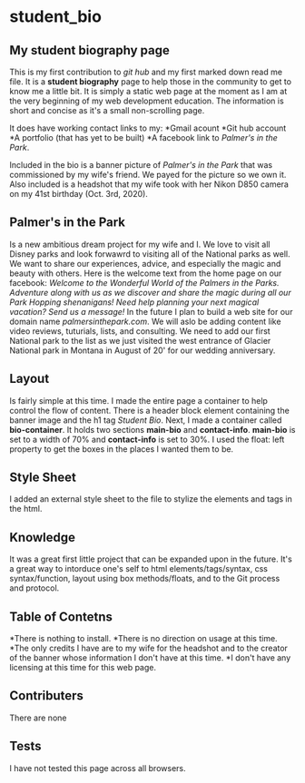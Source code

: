 # student_bio
## My student biography page

This is my first contribution to _git hub_ and my first marked down read me file. It is a __student biography__ page to help those in the community to get to know me a little bit. It is simply a static web page at the moment as I am at the very beginning of my web development education. The information is short and concise as it's a small non-scrolling page.

It does have working contact links to my:
*Gmail acount
*Git hub account
*A portfolio (that has yet to be built)
*A facebook link to *Palmer's in the Park*.

Included in the bio is a banner picture of *Palmer's in the Park* that was commissioned by my wife's friend. We payed for the picture so we own it. Also included is a headshot that my wife took with her Nikon D850 camera on my 41st birthday (Oct. 3rd, 2020).

## Palmer's in the Park

Is a new ambitious dream project for my wife and I. We love to visit all Disney parks and look forwawrd to visiting all of the National parks as well. We want to share our experiences, advice, and especially the magic and beauty with others. 
Here is the welcome text from the home page on our facebook:
*Welcome to the Wonderful World of the Palmers in the Parks. Adventure along with us as we discover and share the magic during all our Park Hopping shenanigans! Need help planning your next magical vacation? Send us a message!*
In the future I plan to build a web site for our domain name _palmersinthepark.com_. We will aslo be adding content like video reviews, tuturials, lists, and consulting. We need to add our first National park to the list as we just visited the west entrance of Glacier National park in Montana in August of 20' for our wedding anniversary. 

## Layout

Is fairly simple at this time. I made the entire page a container to help control the flow of content. There is a header block element containing the banner image and the h1 tag *Student Bio*. Next, I made a container called **bio-container**. It holds two sections **main-bio** and **contact-info**. **main-bio** is set to a width of 70% and **contact-info** is set to 30%. I used the float: left property to get the boxes in the places I wanted them to be.

## Style Sheet

I added an external style sheet to the file to stylize the elements and tags in the html. 

## Knowledge

It was a great first little project that can be expanded upon in the future. It's a great way to intorduce one's self to html elements/tags/syntax, css syntax/function, layout using box methods/floats, and to the Git process and protocol.

## Table of Contetns

*There is nothing to install.
*There is no direction on usage at this time.
*The only credits I have are to my wife for the headshot and to the creator of the banner whose information I don't have at this time.
*I don't have any licensing at this time for this web page. 

## Contributers

There are none

## Tests

I have not tested this page across all browsers.
